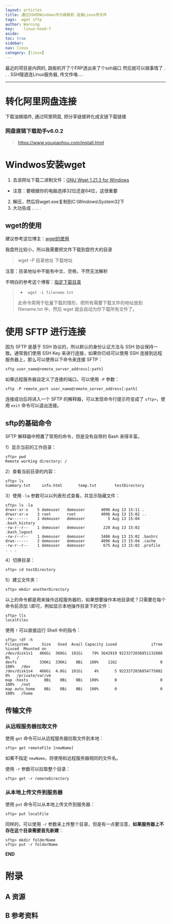```yaml
---
layout: articles
title: 通过SSH将Windows作为跳板机 连接Linux传文件
tags:  wget sftp
author: Warning
key:    linux-head-7
aside:
toc: true
sidebar:
nav: linux
category: [linux]
---
```


最近的项目是内网的, 跳板机开了个FRP透出来了个ssh端口
然后就可以搞事情了 . . .
SSH隧道连Linux服务器, 传文件咯....


<!--more-->



------



# 转化阿里网盘连接

下载油猴插件, 通过阿里网盘, 把分享链接转化成支链下载链接

### 网盘直链下载助手v6.0.2

>  https://www.youxiaohou.com/install.html





# Windwos安装wget



1. 去该网址下载二进制文件：[GNU Wget 1.21.3 for Windows](https://eternallybored.org/misc/wget/)
  - 注意：要根据你的电脑选择32位还是64位，这很重要

2. 解压，然后将wget.exe复制到C:\Windows\System32下
3. 大功告成 . . . .

## wget的使用

建议参考这位博主：[wget的使用](https://blog.csdn.net/liaowenxiong/article/details/117337527)

我盘符比较小，所以我需要把文件下载到盘符大的目录

> wget -P 目录地址 下载地址

注意：目录地址中不能有中文、空格，不然无法解析

不明白的参考这个博客：[指定下载目录](https://blog.csdn.net/weixin_43545225/article/details/106118045?ops_request_misc=%7B%22request%5Fid%22%3A%22165779128116781435487951%22%2C%22scm%22%3A%2220140713.130102334.pc%5Fall.%22%7D&request_id=165779128116781435487951&biz_id=0&utm_medium=distribute.pc_search_result.none-task-blog-2~all~first_rank_ecpm_v1~pc_rank_34-2-106118045-null-null.142^v32^pc_rank_34,185^v2^control&utm_term=wget指定下载目录&spm=1018.2226.3001.4187)

> - ` wget -i filename.txt`
>
> 此命令常用于批量下载的情形，把所有需要下载文件的地址放到 filename.txt 中，然后 wget 就会自动为你下载所有文件了。





# 使用 SFTP 进行连接

因为 SFTP 是基于 SSH 协议的，所以默认的身份认证方法与 SSH 协议保持一致。通常我们使用 SSH Key 来进行连接，如果你已经可以使用 SSH 连接到远程服务器上，那么可以使用以下命令来连接 SFTP：

```text
sftp user_name@remote_server_address[:path]
```

如果远程服务器自定义了连接的端口，可以使用 `-P` 参数：

```text
sftp -P remote_port user_name@remote_server_address[:path]
```

连接成功后将进入一个 SFTP 的解释器，可以发现命令行提示符变成了 `sftp>`，使用 `exit` 命令可以退出连接。



## sftp的基础命令



SFTP 解释器中预置了常用的命令，但是没有自带的 Bash 来得丰富。

1）显示当前的工作目录：

```text
sftp> pwd
Remote working directory: /
```

2）查看当前目录的内容：

```text
sftp> ls
Summary.txt     info.html       temp.txt        testDirectory
```

3）使用 `-la` 参数可以以列表形式查看，并显示隐藏文件：

```text
sftp> ls -la
drwxr-xr-x    5 demouser   demouser       4096 Aug 13 15:11 .
drwxr-xr-x    3 root       root           4096 Aug 13 15:02 ..
-rw-------    1 demouser   demouser          5 Aug 13 15:04 .bash_history
-rw-r--r--    1 demouser   demouser        220 Aug 13 15:02 .bash_logout
-rw-r--r--    1 demouser   demouser       3486 Aug 13 15:02 .bashrc
drwx------    2 demouser   demouser       4096 Aug 13 15:04 .cache
-rw-r--r--    1 demouser   demouser        675 Aug 13 15:02 .profile
. . .
```

4）切换目录：

```text
sftp> cd testDirectory
```

5）建立文件夹：

```text
sftp> mkdir anotherDirectory
```

以上的命令都是用来操作远程服务器的，如果想要操作本地目录呢？只需要在每个命令前添加 `l`即可，例如显示本地操作目录下的文件：

```text
sftp> lls
localFiles
```

使用 `!` 可以直接运行 Shell 中的指令：

```text
sftp> !df -h
Filesystem      Size   Used  Avail Capacity iused               ifree %iused  Mounted on
/dev/disk1s1   466Gi  360Gi  101Gi    79% 3642919 9223372036851132888    0%   /
devfs          336Ki  336Ki    0Bi   100%    1162                   0  100%   /dev
/dev/disk1s4   466Gi  4.0Gi  101Gi     4%       5 9223372036854775802    0%   /private/var/vm
map -hosts       0Bi    0Bi    0Bi   100%       0                   0  100%   /net
map auto_home    0Bi    0Bi    0Bi   100%       0                   0  100%   /home
```

## 传输文件

### 从远程服务器拉取文件

使用 `get` 命令可以从远程服务器拉取文件到本地：

```text
sftp> get remoteFile [newName]
```

如果不指定 `newName`，将使用和远程服务器相同的文件名。

使用 `-r` 参数可以拉取整个目录：

```text
sftp> get -r remoteDirectory
```

### 从本地上传文件到服务器

使用 `put` 命令可以从本地上传文件到服务器：

```text
sftp> put localFile
```

同样的，可以使用 `-r` 参数来上传整个目录，但是有一点要注意，**如果服务器上不存在这个目录需要首先新建**：

```text
sftp> mkdir folderName
sftp> put -r folderName
```



**END**


# 附录
## A 资源
## B 参考资料

